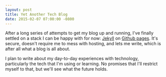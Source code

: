 ```yaml
---
layout: post
title: Yet Another Tech Blog
date: 2015-02-07 07:00:00 -0800
---
```


After a long series of attempts to get my blog up and running, I've finally settled on a stack I can be happy with for now: [Jekyll][jekyll] on [Github pages][github-pages].  It's secure, doesn't require me to mess with hosting, and lets me write, which is after all what a blog is all about.

I plan to write about my day-to-day experiences with technology, particularly the tech that I'm using or learning. No promises that I'll restrict myself to that, but we'll see what the future holds.

[jekyll]: http://jekyllrb.com
[github-pages]: https://pages.github.com/
